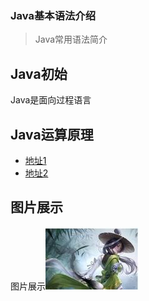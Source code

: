 ### Java基本语法介绍

> Java常用语法简介

## Java初始

Java是面向过程语言

## Java运算原理

- [地址1](https://www.baidu.com)
- [地址2](https://www.baidu.comn)

## 图片展示

图片展示![](images/logo.jpg)

